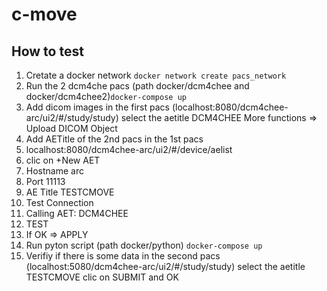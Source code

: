 # c-move

## How to test

  1. Cretate a docker network `docker network create pacs_network`
  2. Run the 2 dcm4che pacs (path docker/dcm4chee and docker/dcm4chee2)`docker-compose up`
  3. Add dicom images in the first pacs (localhost:8080/dcm4chee-arc/ui2/#/study/study) select the aetitle DCM4CHEE More functions => Upload DICOM Object
  4. Add AETitle of the 2nd pacs in the 1st pacs 
  5. localhost:8080/dcm4chee-arc/ui2/#/device/aelist
  6. clic on +New AET
  7. Hostname arc
  8. Port 11113
  9. AE Title TESTCMOVE
  10. Test Connection
  11. Calling AET: DCM4CHEE
  12. TEST
  13. If OK => APPLY
  14. Run pyton script (path docker/python) `docker-compose up`
  15. Verifiy if there is some data in the second pacs (localhost:5080/dcm4chee-arc/ui2/#/study/study) select the aetitle TESTCMOVE clic on SUBMIT and OK
  
  
  

